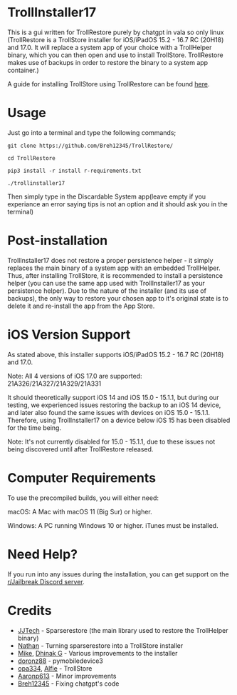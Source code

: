 # TrollInstaller17
This is a gui written for TrollRestore purely by chatgpt in vala so only linux 
(TrollRestore is a TrollStore installer for iOS/iPadOS 15.2 - 16.7 RC (20H18) and 17.0. It will replace a system app of your choice with a TrollHelper binary, which you can then open and use to install TrollStore. TrollRestore makes use of backups in order to restore the binary to a system app container.) 

A guide for installing TrollStore using TrollRestore can be found [here](https://ios.cfw.guide/installing-trollstore-trollrestore).

# Usage
Just go into a terminal and type the following commands;
```
git clone https://github.com/Breh12345/TrollRestore/
```
```
cd TrollRestore
```
```
pip3 install -r install r-requirements.txt
```
```
./trollinstaller17
```
Then simply type in the Discardable System app(leave empty if you experiance an error saying tips is not an option and it should ask you in the terminal)

# Post-installation
TrollInstaller17 does not restore a proper persistence helper - it simply replaces the main binary of a system app with an embedded TrollHelper. Thus, after installing TrollStore, it is recommended to install a persistence helper (you can use the same app used with TrollInstaller17 as your persistence helper). Due to the nature of the installer (and its use of backups), the only way to restore your chosen app to it's original state is to delete it and re-install the app from the App Store.

# iOS Version Support
As stated above, this installer supports iOS/iPadOS 15.2 - 16.7 RC (20H18) and 17.0. 

Note: All 4 versions of iOS 17.0 are supported: 21A326/21A327/21A329/21A331

It should theoretically support iOS 14 and iOS 15.0 - 15.1.1, but during our testing, we experienced issues restoring the backup to an iOS 14 device, and later also found the same issues with devices on iOS 15.0 - 15.1.1. Therefore, using TrollInstaller17 on a device below iOS 15 has been disabled for the time being.

Note: It's not currently disabled for 15.0 - 15.1.1, due to these issues not being discovered until after TrollRestore released.

# Computer Requirements
To use the precompiled builds, you will either need:

macOS: A Mac with macOS 11 (Big Sur) or higher.

Windows: A PC running Windows 10 or higher. iTunes must be installed.

# Need Help?
If you run into any issues during the installation, you can get support on the [r/Jailbreak Discord server](https://discord.gg/jb).

# Credits
* [JJTech](https://github.com/JJTech0130) - Sparserestore (the main library used to restore the TrollHelper binary)
* [Nathan](https://github.com/verygenericname) - Turning sparserestore into a TrollStore installer
* [Mike](https://github.com/TheMasterOfMike), [Dhinak G](https://github.com/dhinakg) - Various improvements to the installer
* [doronz88](https://github.com/doronz88) - pymobiledevice3
* [opa334](https://github.com/opa334), [Alfie](https://github.com/alfiecg24) - TrollStore
* [Aaronp613](https://x.com/aaronp613) - Minor improvements
* [Breh12345](https://github.com/breh12345) - Fixing chatgpt's code

